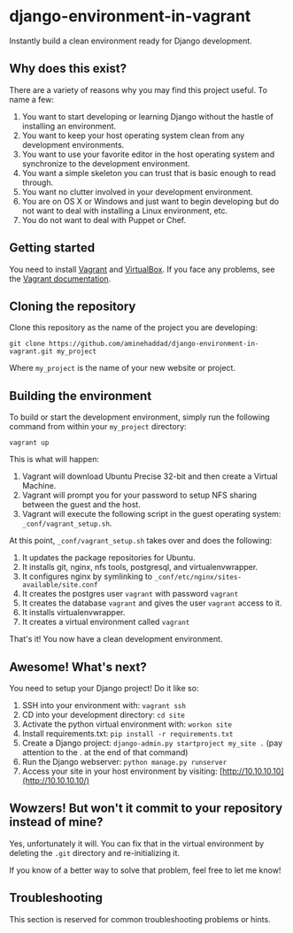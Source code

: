 # django-environment-in-vagrant

Instantly build a clean environment ready for Django development.

## Why does this exist?

There are a variety of reasons why you may find this project useful. To name a few:

1. You want to start developing or learning Django without the hastle of installing an environment.
2. You want to keep your host operating system clean from any development environments.
3. You want to use your favorite editor in the host operating system and synchronize to the development environment.
4. You want a simple skeleton you can trust that is basic enough to read through.
5. You want no clutter involved in your development environment.
6. You are on OS X or Windows and just want to begin developing but do not want to deal with installing a Linux environment, etc.
7. You do not want to deal with Puppet or Chef.

## Getting started

You need to install [Vagrant](https://www.vagrantup.com/) and [VirtualBox](http://www.virtualbox.org/).
If you face any problems, see the [Vagrant documentation](http://www.vagrantup.com/).

## Cloning the repository

Clone this repository as the name of the project you are developing:

	git clone https://github.com/aminehaddad/django-environment-in-vagrant.git my_project

Where `my_project` is the name of your new website or project.

## Building the environment

To build or start the development environment, simply run the following command from within your `my_project` directory:

	vagrant up

This is what will happen:

1. Vagrant will download Ubuntu Precise 32-bit and then create a Virtual Machine.
2. Vagrant will prompt you for your password to setup NFS sharing between the guest and the host.
3. Vagrant will execute the following script in the guest operating system: `_conf/vagrant_setup.sh`.

At this point, `_conf/vagrant_setup.sh` takes over and does the following:

1. It updates the package repositories for Ubuntu.
2. It installs git, nginx, nfs tools, postgresql, and virtualenvwrapper.
3. It configures nginx by symlinking to `_conf/etc/nginx/sites-available/site.conf`
4. It creates the postgres user `vagrant` with password `vagrant`
5. It creates the database `vagrant` and gives the user `vagrant` access to it.
6. It installs virtualenvwrapper.
7. It creates a virtual environment called `vagrant`

That's it! You now have a clean development environment.

## Awesome! What's next?

You need to setup your Django project! Do it like so:

1. SSH into your environment with: `vagrant ssh`
2. CD into your development directory: `cd site`
3. Activate the python virtual environment with: `workon site`
4. Install requirements.txt: `pip install -r requirements.txt`
5. Create a Django project: `django-admin.py startproject my_site .` (pay attention to the . at the end of that command)
6. Run the Django webserver: `python manage.py runserver`
7. Access your site in your host environment by visiting: [http://10.10.10.10](http://10.10.10.10/)

## Wowzers! But won't it commit to your repository instead of mine?

Yes, unfortunately it will. You can fix that in the virtual environment by deleting the `.git` directory and re-initializing it.

If you know of a better way to solve that problem, feel free to let me know!

## Troubleshooting

This section is reserved for common troubleshooting problems or hints.
